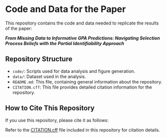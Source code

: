 # Code and Data for the Paper

This repository contains the code and data needed to replicate the results of the paper:

**_From Missing Data to Informative GPA Predictions: Navigating Selection Process Beliefs with the Partial Identifiability Approach_**

## Repository Structure

- `code/`: Scripts used for data analysis and figure generation.
- `data/`: Dataset used in the analysis.
- `README.md`: This file, containing general information about the repository.
- `CITATION.cff`: This file provides detailed citation information for the repository.

## How to Cite This Repository

If you use this repository, please cite it as follows:

Refer to the [CITATION.cff](./CITATION.cff) file included in this repository for citation details.

